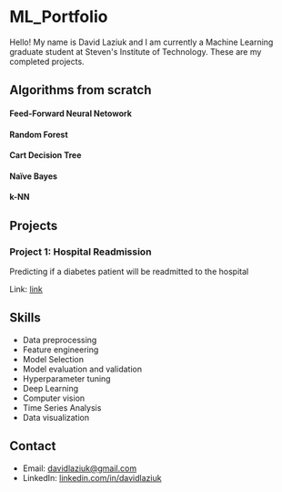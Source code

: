 # ML_Portfolio

Hello! My name is David Laziuk and I am currently a Machine Learning graduate student 
at Steven's Institute of Technology. These are my completed projects. 

<!--
## Live Website

A live version of this website can be found [here](https://example.com/).

## Technologies Used

-->
## Algorithms from scratch

#### Feed-Forward Neural Netowork
#### Random Forest
#### Cart Decision Tree
#### Naïve Bayes
#### k-NN

## Projects

### Project 1: Hospital Readmission

Predicting if a diabetes patient will be readmitted to the hospital

Link: [link](https://github.com/dlaziuk/ML_Portfolio/tree/main/Hospital%20Readmission)


## Skills

- Data preprocessing
- Feature engineering
- Model Selection
- Model evaluation and validation
- Hyperparameter tuning
- Deep Learning
- Computer vision
- Time Series Analysis
- Data visualization

## Contact

- Email: [davidlaziuk@gmail.com](mailto:davidlaziuk@gmail.com)
- LinkedIn: [linkedin.com/in/davidlaziuk](https://www.linkedin.com/in/davidlaziuk/)
